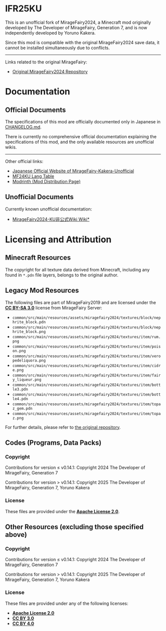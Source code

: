 # IFR25KU

This is an unofficial fork of MirageFairy2024, a Minecraft mod originally developed by The Developer of MirageFairy, Generation 7, and is now independently developed by Yoruno Kakera.

Since this mod is compatible with the original MirageFairy2024 save data, it cannot be installed simultaneously due to conflicts.

---

Links related to the original MirageFairy:

- [Original MirageFairy2024 Repository](https://github.com/MirageFairy/MirageFairy2024)

# Documentation

## Official Documents

The specifications of this mod are officially documented only in Japanese in [CHANGELOG.md](CHANGELOG.md).

There is currently no comprehensive official documentation explaining the specifications of this mod, and the only available resources are unofficial wikis.

---

Other official links:

- [Japanese Official Website of MirageFairy-Kakera-Unofficial](https://miragefairy-kakera-unofficial.notion.site/)
- [MF24KU Lang Table](https://mirrgieriana.github.io/MirageFairy2024-Kakera-Unofficial/lang_table.html)
- [Modrinth (Mod Distribution Page)](https://modrinth.com/mod/miragefairy2024-kakera-unofficial)

## Unofficial Documents

Currently known unofficial documentation:

- [MirageFairy2024-KU非公式Wiki Wiki*](https://wikiwiki.jp/mifai2024/)

# Licensing and Attribution

## Minecraft Resources

The copyright for all texture data derived from Minecraft, including any found in `*.pdn` file layers, belongs to the original author.

## Legacy Mod Resources

The following files are part of MirageFairy2019 and are licensed under the **[CC BY-SA 3.0](https://creativecommons.org/licenses/by-sa/3.0/)** license from MirageFairy Server:

- `common/src/main/resources/assets/miragefairy2024/textures/block/nephrite_block.pdn`
- `common/src/main/resources/assets/miragefairy2024/textures/block/nephrite_block.png`
- `common/src/main/resources/assets/miragefairy2024/textures/item/rum.png`
- `common/src/main/resources/assets/miragefairy2024/textures/item/poison.png`
- `common/src/main/resources/assets/miragefairy2024/textures/item/veropedeliquora.png`
- `common/src/main/resources/assets/miragefairy2024/textures/item/cidre.png`
- `common/src/main/resources/assets/miragefairy2024/textures/item/fairy_liqueur.png`
- `common/src/main/resources/assets/miragefairy2024/textures/item/bottle3.pdn`
- `common/src/main/resources/assets/miragefairy2024/textures/item/bottle4.pdn`
- `common/src/main/resources/assets/miragefairy2024/textures/item/topaz_gem.pdn`
- `common/src/main/resources/assets/miragefairy2024/textures/item/topaz.png`

For further details, please refer to [the original repository](https://github.com/MirageFairy/MirageFairy2019).

## Codes (Programs, Data Packs)

### Copyright

Contributions for version ≤ v0.14.1: Copyright 2024 The Developer of MirageFairy, Generation 7

Contributions for version > v0.14.1: Copyright 2025 The Developer of MirageFairy, Generation 7, Yoruno Kakera

### License

These files are provided under the **[Apache License 2.0](LICENSE)**.

## Other Resources (excluding those specified above)

### Copyright

Contributions for version ≤ v0.14.1: Copyright 2024 The Developer of MirageFairy, Generation 7

Contributions for version > v0.14.1: Copyright 2025 The Developer of MirageFairy, Generation 7, Yoruno Kakera

### License

These files are provided under any of the following licenses:

- **[Apache License 2.0](LICENSE)**
- **[CC BY 3.0](https://creativecommons.org/licenses/by/3.0/)**
- **[CC BY 4.0](https://creativecommons.org/licenses/by/4.0/)**
